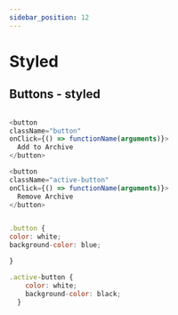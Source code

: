 ```yaml
---
sidebar_position: 12
---
```


# Styled

## Buttons - styled

```javascript title="Buttons.jsx"

<button
className="button"
onClick={() => functionName(arguments)}>
  Add to Archive
</button>

<button
className="active-button"
onClick={() => functionName(arguments)}>
  Remove Archive
</button>

```

```javascript title="buttons.css"

.button {
color: white;
background-color: blue;

}

.active-button {
    color: white;
    background-color: black;
  }

```
